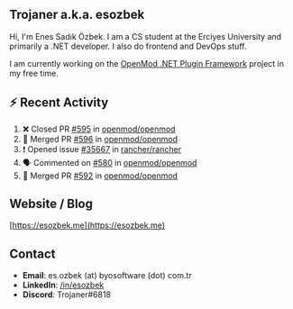 ##  Trojaner a.k.a. esozbek
Hi, I'm Enes Sadık Özbek. I am a CS student at the Erciyes University and primarily a .NET developer. I also do frontend and DevOps stuff.

I am currently working on the [OpenMod .NET Plugin Framework](https://github.com/openmod/openmod) project in my free time. 

## :zap: Recent Activity

<!--START_SECTION:activity-->
1. ❌ Closed PR [#595](https://github.com/openmod/openmod/pull/595) in [openmod/openmod](https://github.com/openmod/openmod)
2. 🎉 Merged PR [#596](https://github.com/openmod/openmod/pull/596) in [openmod/openmod](https://github.com/openmod/openmod)
3. ❗️ Opened issue [#35667](https://github.com/rancher/rancher/issues/35667) in [rancher/rancher](https://github.com/rancher/rancher)
4. 🗣 Commented on [#580](https://github.com/openmod/openmod/issues/580) in [openmod/openmod](https://github.com/openmod/openmod)
5. 🎉 Merged PR [#592](https://github.com/openmod/openmod/pull/592) in [openmod/openmod](https://github.com/openmod/openmod)
<!--END_SECTION:activity-->

## Website / Blog
[https://esozbek.me](https://esozbek.me)

## Contact
- **Email**: es.ozbek (at) byosoftware (dot) com.tr
- **LinkedIn**: [/in/esozbek](https://linkedin.com/in/esozbek)
- **Discord**: Trojaner#6818
